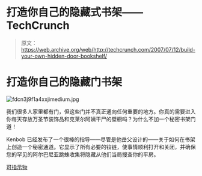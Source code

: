 # 打造你自己的隐藏式书架——TechCrunch

> 原文：<https://web.archive.org/web/http://techcrunch.com/2007/07/12/build-your-own-hidden-door-bookshelf/>

# 打造你自己的隐藏门书架

![fdcn3j9f1a4xxjimedium.jpg](img/e2a99f8aca39a001e7fd45b18744d92b.png)

我们很多人家里都有门，但这些门并不真正通向任何重要的地方。你真的需要进入你每天存放万圣节装饰品和克莱尔阿姨干尸的壁橱吗？为什么不加一个秘密书架门道！

Kenbob 已经发布了一个很棒的指导——尽管是他岳父设计的——关于如何在书架上创造一个秘密通道。它显示了所有必要的铰链，使事情顺利打开和关闭，并确保您的罕见的阿尔巴尼亚跳蛛收集将隐藏从他们当局搜查你的平房。

[可指示物](https://web.archive.org/web/20201028053032/http://www.instructables.com/id/E4Z8XHRF1A4XXOA/)
